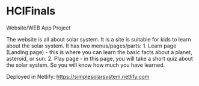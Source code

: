 # HCIFinals
Website/WEB App Project

  The website is all about solar system. It is a site is suitable for kids to learn about the solar system. It has two menus/pages/parts:
    1. Learn page (Landing page) - this is where you can learn the basic facts about a planet, asteroid, or sun.
    2. Play page - in this page, you will take a short quiz about the solar system. So you will know how much you have learned.
    
 
Deployed in Netlify: https://simplesolarsystem.netlify.com
